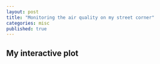 ```yaml
---
layout: post
title: "Monitoring the air quality on my street corner"
categories: misc
published: true
---
```



## My interactive plot

<script src="https://cdnjs.cloudflare.com/ajax/libs/moment.js/2.29.1/moment.min.js"></script>
<script src="https://cdnjs.cloudflare.com/ajax/libs/moment-timezone/0.5.34/moment-timezone-with-data-1970-2030.min.js"></script>


<script>
  // Function to fetch data and create the plot
  function fetchDataAndPlot() {
    fetch('/data/PM_data.json')  // Update with the correct path to your JSON file
      .then(response => response.json())
      .then(data => {
//        var convertedXData = data.xData.map(unixTime => new Date(unixTime * 1000));
	var convertedXData = data.xData.map(unixTime => {
    	return moment(unixTime * 1000).tz('Europe/Paris').format();
	});
        var trace = {
          x: convertedXData,
          y: data.yData,
          type: 'scatter'
        };
        var layout = {
	    xaxis: {
	    	   type: 'date',
		   title: 'Time (Paris)'},
	    dragmode: 'zoom',
	    title: 'Interactive Plot Example'
		   };
        Plotly.newPlot('myDiv', [trace], layout);
      })
      .catch(error => console.error('Error loading data:', error));
  }

  // Call the function when the window loads
  window.onload = fetchDataAndPlot;
</script>

<!-- The div where your plot will appear -->
<div id="myDiv"></div>
